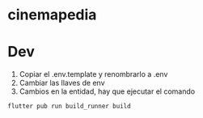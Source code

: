 # cinemapedia

# Dev

1. Copiar el .env.template y renombrarlo a .env
2. Cambiar las llaves de env
3. Cambios en la entidad, hay que ejecutar el comando

```
flutter pub run build_runner build
```
